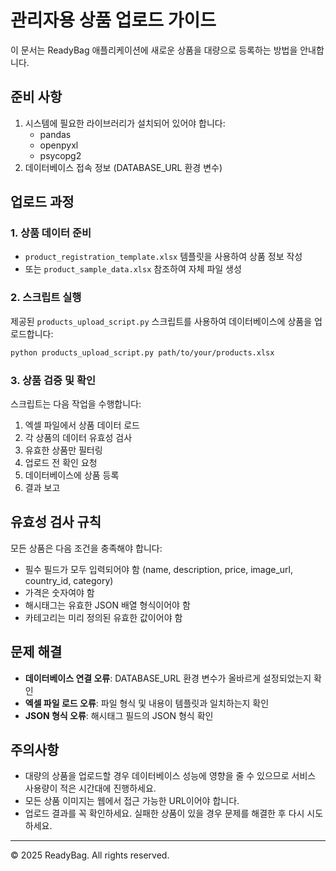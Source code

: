 # 관리자용 상품 업로드 가이드

이 문서는 ReadyBag 애플리케이션에 새로운 상품을 대량으로 등록하는 방법을 안내합니다.

## 준비 사항

1. 시스템에 필요한 라이브러리가 설치되어 있어야 합니다:
   - pandas
   - openpyxl
   - psycopg2
2. 데이터베이스 접속 정보 (DATABASE_URL 환경 변수)

## 업로드 과정

### 1. 상품 데이터 준비

- `product_registration_template.xlsx` 템플릿을 사용하여 상품 정보 작성
- 또는 `product_sample_data.xlsx` 참조하여 자체 파일 생성

### 2. 스크립트 실행

제공된 `products_upload_script.py` 스크립트를 사용하여 데이터베이스에 상품을 업로드합니다:

```bash
python products_upload_script.py path/to/your/products.xlsx
```

### 3. 상품 검증 및 확인

스크립트는 다음 작업을 수행합니다:

1. 엑셀 파일에서 상품 데이터 로드
2. 각 상품의 데이터 유효성 검사
3. 유효한 상품만 필터링
4. 업로드 전 확인 요청
5. 데이터베이스에 상품 등록
6. 결과 보고

## 유효성 검사 규칙

모든 상품은 다음 조건을 충족해야 합니다:

- 필수 필드가 모두 입력되어야 함 (name, description, price, image_url, country_id, category)
- 가격은 숫자여야 함
- 해시태그는 유효한 JSON 배열 형식이어야 함
- 카테고리는 미리 정의된 유효한 값이어야 함

## 문제 해결

- **데이터베이스 연결 오류**: DATABASE_URL 환경 변수가 올바르게 설정되었는지 확인
- **엑셀 파일 로드 오류**: 파일 형식 및 내용이 템플릿과 일치하는지 확인
- **JSON 형식 오류**: 해시태그 필드의 JSON 형식 확인

## 주의사항

- 대량의 상품을 업로드할 경우 데이터베이스 성능에 영향을 줄 수 있으므로 서비스 사용량이 적은 시간대에 진행하세요.
- 모든 상품 이미지는 웹에서 접근 가능한 URL이어야 합니다.
- 업로드 결과를 꼭 확인하세요. 실패한 상품이 있을 경우 문제를 해결한 후 다시 시도하세요.

---

© 2025 ReadyBag. All rights reserved.
